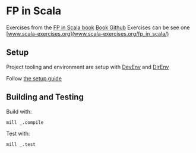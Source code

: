 # FP in Scala

Exercises from the [FP in Scala book](https://www.manning.com/books/functional-programming-in-scala)
[Book Github](https://github.com/fpinscala/fpinscala)
Exercises can be see one [www.scala-exercises.org](www.scala-exercises.org/fp_in_scala/)

## Setup

Project tooling and environment are setup with [DevEnv](https://devenv.sh/) and [DirEnv](https://direnv.net/)

Follow [the setup guide](https://devenv.sh/getting-started/)

## Building and Testing

Build with:

```bash
mill _.compile
```

Test with:

```bash
mill _.test
```
